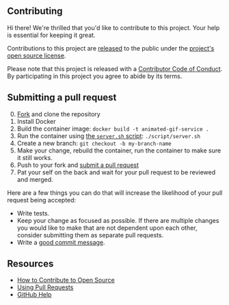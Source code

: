 ## Contributing

[fork]: https://github.com/top-socks/animated-gif-service/fork
[pr]: https://github.com/top-socks/animated-gif-service/compare
[code-of-conduct]: CODE_OF_CONDUCT.md

Hi there! We're thrilled that you'd like to contribute to this project. Your
help is essential for keeping it great.

Contributions to this project are
[released](https://help.github.com/articles/github-terms-of-service/#6-contributions-under-repository-license)
to the public under the [project's open source license](LICENSE).

Please note that this project is released with a [Contributor Code of
Conduct][code-of-conduct]. By participating in this project you agree to abide
by its terms.

## Submitting a pull request

0. [Fork][fork] and clone the repository
0. Install Docker
0. Build the container image: `docker build -t animated-gif-service .`
0. Run the container using [the `server.sh` script](script/server.sh): `./script/server.sh`
0. Create a new branch: `git checkout -b my-branch-name`
0. Make your change, rebuild the container, run the container to make sure it still works.
0. Push to your fork and [submit a pull request][pr]
0. Pat your self on the back and wait for your pull request to be reviewed and
   merged.

Here are a few things you can do that will increase the likelihood of your pull
request being accepted:

- Write tests.
- Keep your change as focused as possible. If there are multiple changes you
  would like to make that are not dependent upon each other, consider submitting
  them as separate pull requests.
- Write a
  [good commit message](http://tbaggery.com/2008/04/19/a-note-about-git-commit-messages.html).

## Resources

- [How to Contribute to Open Source](https://opensource.guide/how-to-contribute/)
- [Using Pull Requests](https://help.github.com/articles/about-pull-requests/)
- [GitHub Help](https://help.github.com)
